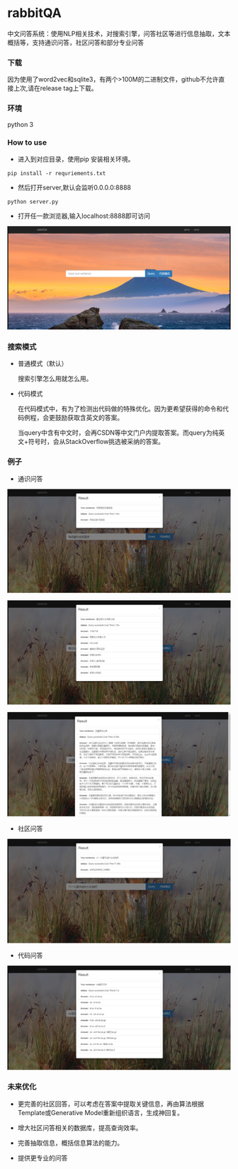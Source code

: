 # rabbitQA
中文问答系统：使用NLP相关技术，对搜索引擎，问答社区等进行信息抽取，文本概括等，支持通识问答，社区问答和部分专业问答

### 下载

因为使用了word2vec和sqlite3，有两个>100M的二进制文件，github不允许直接上次,请在release tag上下载。

### 环境

python 3 

### How to use

- 进入到对应目录，使用pip 安装相关环境。

```
pip install -r requriements.txt
```



- 然后打开server,默认会监听0.0.0.0:8888

```
python server.py
```



- 打开任一款浏览器,输入localhost:8888即可访问

![](static/pic/demo.png)



### 搜索模式

- 普通模式（默认）

  搜索引擎怎么用就怎么用。

- 代码模式

  在代码模式中，有为了检测出代码做的特殊优化。因为更希望获得的命令和代码例程，会更鼓励获取含英文的答案。

  当query中含有中文时，会再CSDN等中文门户内提取答案。而query为纯英文+符号时，会从StackOverflow挑选被采纳的答案。



### 例子

- 通识问答

![](static/pic/tongshi1.png)

![](static/pic/tongshi.png)

![](static/pic/tongshi2.png) 



- 社区问答

![](static/pic/shequ.png)

- 代码问答

![](static/pic/code.png)

### 未来优化

- 更完善的社区回答，可以考虑在答案中提取关键信息，再由算法根据Template或Generative Model重新组织语言，生成神回复。
- 增大社区问答相关的数据库，提高查询效率。
- 完善抽取信息，概括信息算法的能力。

- 提供更专业的问答